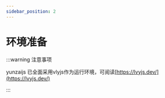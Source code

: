 ```yaml
---
sidebar_position: 2
---
```


# 环境准备

:::warning 注意事项

yunzaijs 已全面采用vlyjs作为运行环境，可阅读[https://lvyjs.dev/](https://lvyjs.dev/)

:::
